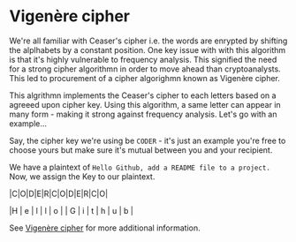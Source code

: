 # Vigenère cipher

We're all familiar with Ceaser's cipher i.e. the words are enrypted by shifting the alplhabets by a constant position. One key issue with with this algorithm is that it's highly vulnerable to frequency analysis. This signified the need for a strong cipher algorithmn in order to move ahead than cryptoanalysts. This led to procurement of a cipher algorighmn known as Vigenère cipher. 

This algrithmn implements the Ceaser's cipher to each letters based on a agreeed upon cipher key. Using this algorithm, a same letter can appear in many form - making it strong against frequency analysis. Let's go with an example...

Say, the cipher key we're using be `CODER` - it's just an example you're free to choose yours but make sure it's mutual between you and your recipient.

We have a plaintext of `Hello Github, add a README file to a project.`
Now, we assign the Key to our plaintext.

|C|O|D|E|R|C|O|D|E|R|C|O|

|H | e | l | l | o | | G | i | t | h | u | b |  







See [Vigenère cipher](https://en.wikipedia.org/wiki/Vigen%C3%A8re_cipher) for more additional information.
